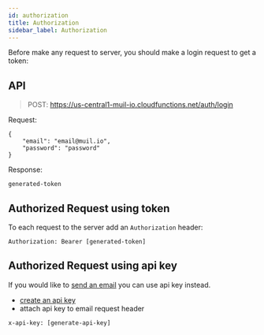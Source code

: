 ```yaml
---
id: authorization
title: Authorization
sidebar_label: Authorization
---
```


Before make any request to server, you should make a login request to get a token:

## API

> POST: https://us-central1-muil-io.cloudfunctions.net/auth/login

Request:

```
{
	"email": "email@muil.io",
	"password": "password"
}
```

Response:

```
generated-token
```

## Authorized Request using token

To each request to the server add an `Authorization` header:

```
Authorization: Bearer [generated-token]
```

## Authorized Request using api key

If you would like to [send an email](sendingEmail.md) you can use api key instead.

- [create an api key](configurations/cli.md#api-keys)
- attach api key to email request header

```
x-api-key: [generate-api-key]
```
